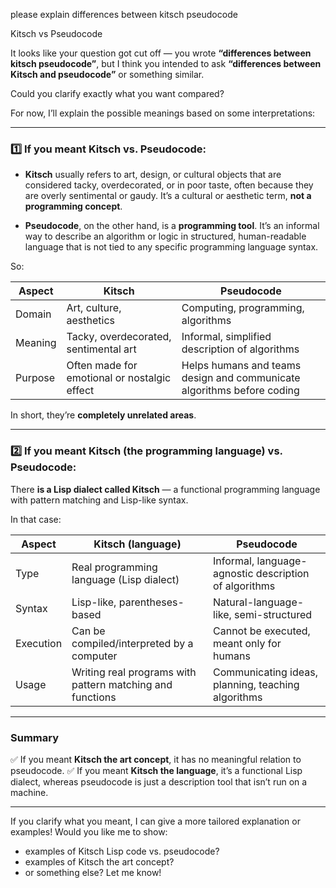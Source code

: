 please explain differences between kitsch pseudocode

Kitsch vs Pseudocode

It looks like your question got cut off — you wrote **“differences between kitsch pseudocode”**, but I think you intended to ask **“differences between Kitsch and pseudocode”** or something similar.

Could you clarify exactly what you want compared?

For now, I’ll explain the possible meanings based on some interpretations:

---

### 1️⃣ If you meant **Kitsch vs. Pseudocode**:

* **Kitsch** usually refers to art, design, or cultural objects that are considered tacky, overdecorated, or in poor taste, often because they are overly sentimental or gaudy. It’s a cultural or aesthetic term, **not a programming concept**.

* **Pseudocode**, on the other hand, is a **programming tool**. It’s an informal way to describe an algorithm or logic in structured, human-readable language that is not tied to any specific programming language syntax.

So:

| Aspect  | Kitsch                                       | Pseudocode                                                             |
| ------- | -------------------------------------------- | ---------------------------------------------------------------------- |
| Domain  | Art, culture, aesthetics                     | Computing, programming, algorithms                                     |
| Meaning | Tacky, overdecorated, sentimental art        | Informal, simplified description of algorithms                         |
| Purpose | Often made for emotional or nostalgic effect | Helps humans and teams design and communicate algorithms before coding |

In short, they’re **completely unrelated areas**.

---

### 2️⃣ If you meant **Kitsch (the programming language) vs. Pseudocode**:

There **is a Lisp dialect called Kitsch** — a functional programming language with pattern matching and Lisp-like syntax.

In that case:

| Aspect    | Kitsch (language)                                         | Pseudocode                                            |
| --------- | --------------------------------------------------------- | ----------------------------------------------------- |
| Type      | Real programming language (Lisp dialect)                  | Informal, language-agnostic description of algorithms |
| Syntax    | Lisp-like, parentheses-based                              | Natural-language-like, semi-structured                |
| Execution | Can be compiled/interpreted by a computer                 | Cannot be executed, meant only for humans             |
| Usage     | Writing real programs with pattern matching and functions | Communicating ideas, planning, teaching algorithms    |

---

### Summary

✅ If you meant **Kitsch the art concept**, it has no meaningful relation to pseudocode.
✅ If you meant **Kitsch the language**, it’s a functional Lisp dialect, whereas pseudocode is just a description tool that isn’t run on a machine.

---

If you clarify what you meant, I can give a more tailored explanation or examples!
Would you like me to show:

* examples of Kitsch Lisp code vs. pseudocode?
* examples of Kitsch the art concept?
* or something else? Let me know!

